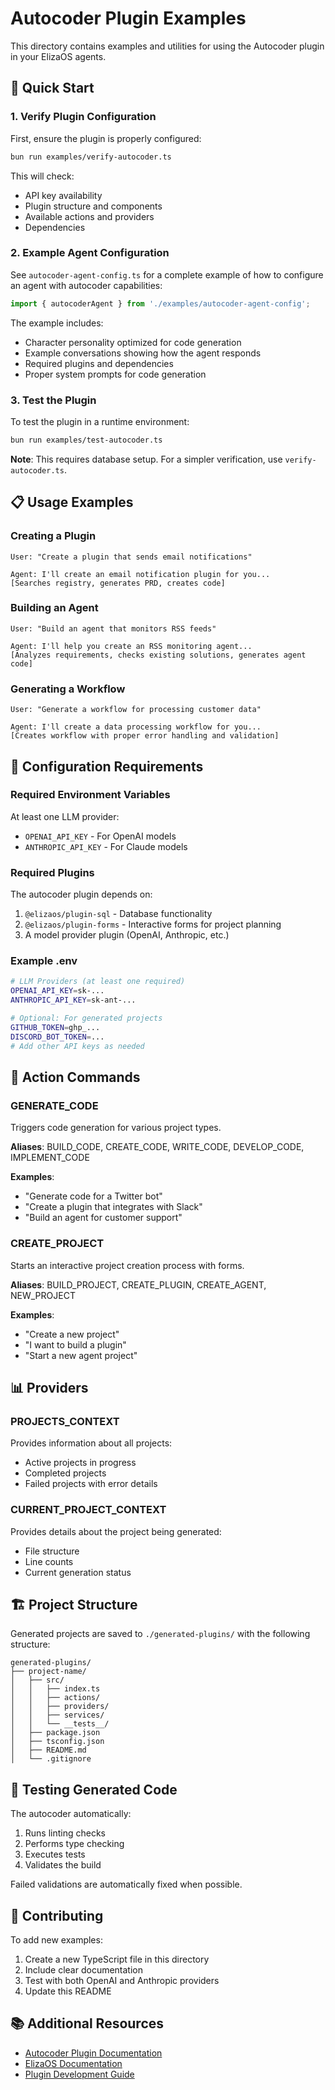 # Autocoder Plugin Examples

This directory contains examples and utilities for using the Autocoder plugin in your ElizaOS agents.

## 🚀 Quick Start

### 1. Verify Plugin Configuration

First, ensure the plugin is properly configured:

```bash
bun run examples/verify-autocoder.ts
```

This will check:
- API key availability
- Plugin structure and components
- Available actions and providers
- Dependencies

### 2. Example Agent Configuration

See `autocoder-agent-config.ts` for a complete example of how to configure an agent with autocoder capabilities:

```typescript
import { autocoderAgent } from './examples/autocoder-agent-config';
```

The example includes:
- Character personality optimized for code generation
- Example conversations showing how the agent responds
- Required plugins and dependencies
- Proper system prompts for code generation

### 3. Test the Plugin

To test the plugin in a runtime environment:

```bash
bun run examples/test-autocoder.ts
```

**Note**: This requires database setup. For a simpler verification, use `verify-autocoder.ts`.

## 📋 Usage Examples

### Creating a Plugin

```
User: "Create a plugin that sends email notifications"

Agent: I'll create an email notification plugin for you...
[Searches registry, generates PRD, creates code]
```

### Building an Agent

```
User: "Build an agent that monitors RSS feeds"

Agent: I'll help you create an RSS monitoring agent...
[Analyzes requirements, checks existing solutions, generates agent code]
```

### Generating a Workflow

```
User: "Generate a workflow for processing customer data"

Agent: I'll create a data processing workflow for you...
[Creates workflow with proper error handling and validation]
```

## 🔧 Configuration Requirements

### Required Environment Variables

At least one LLM provider:
- `OPENAI_API_KEY` - For OpenAI models
- `ANTHROPIC_API_KEY` - For Claude models

### Required Plugins

The autocoder plugin depends on:
1. `@elizaos/plugin-sql` - Database functionality
2. `@elizaos/plugin-forms` - Interactive forms for project planning
3. A model provider plugin (OpenAI, Anthropic, etc.)

### Example .env

```bash
# LLM Providers (at least one required)
OPENAI_API_KEY=sk-...
ANTHROPIC_API_KEY=sk-ant-...

# Optional: For generated projects
GITHUB_TOKEN=ghp_...
DISCORD_BOT_TOKEN=...
# Add other API keys as needed
```

## 🎯 Action Commands

### GENERATE_CODE

Triggers code generation for various project types.

**Aliases**: BUILD_CODE, CREATE_CODE, WRITE_CODE, DEVELOP_CODE, IMPLEMENT_CODE

**Examples**:
- "Generate code for a Twitter bot"
- "Create a plugin that integrates with Slack"
- "Build an agent for customer support"

### CREATE_PROJECT

Starts an interactive project creation process with forms.

**Aliases**: BUILD_PROJECT, CREATE_PLUGIN, CREATE_AGENT, NEW_PROJECT

**Examples**:
- "Create a new project"
- "I want to build a plugin"
- "Start a new agent project"

## 📊 Providers

### PROJECTS_CONTEXT

Provides information about all projects:
- Active projects in progress
- Completed projects
- Failed projects with error details

### CURRENT_PROJECT_CONTEXT

Provides details about the project being generated:
- File structure
- Line counts
- Current generation status

## 🏗️ Project Structure

Generated projects are saved to `./generated-plugins/` with the following structure:

```
generated-plugins/
├── project-name/
│   ├── src/
│   │   ├── index.ts
│   │   ├── actions/
│   │   ├── providers/
│   │   ├── services/
│   │   └── __tests__/
│   ├── package.json
│   ├── tsconfig.json
│   ├── README.md
│   └── .gitignore
```

## 🧪 Testing Generated Code

The autocoder automatically:
1. Runs linting checks
2. Performs type checking
3. Executes tests
4. Validates the build

Failed validations are automatically fixed when possible.

## 🤝 Contributing

To add new examples:
1. Create a new TypeScript file in this directory
2. Include clear documentation
3. Test with both OpenAI and Anthropic providers
4. Update this README

## 📚 Additional Resources

- [Autocoder Plugin Documentation](../README.md)
- [ElizaOS Documentation](https://elizaos.github.io/eliza/)
- [Plugin Development Guide](https://elizaos.github.io/eliza/docs/plugins/)
